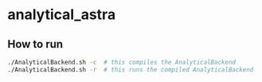 # analytical_astra

## How to run
```bash
./AnalyticalBackend.sh -c  # this compiles the AnalyticalBackend
./AnalyticalBackend.sh -r  # this runs the compiled AnalyticalBackend
```
